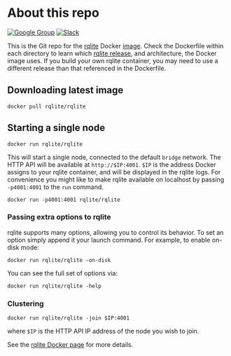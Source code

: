 # About this repo 
[![Google Group](https://img.shields.io/badge/Google%20Group--blue.svg)](https://groups.google.com/group/rqlite) [![Slack](https://img.shields.io/badge/Slack--purple.svg)](https://www.philipotoole.com/join-rqlite-slack)

This is the Git repo for the [rqlite](https://rqlite.io) Docker [image](https://hub.docker.com/r/rqlite/rqlite/). Check the Dockerfile within each directory to learn which [rqlite release](https://github.com/rqlite/rqlite/releases), and architecture, the Docker image uses. If you build your own rqlite container, you may need to use a different release than that referenced in the Dockerfile.

## Downloading latest image

    docker pull rqlite/rqlite

## Starting a single node

    docker run rqlite/rqlite

This will start a single node, connected to the default `bridge` network. The HTTP API will be available at `http://$IP:4001`. `$IP` is the address Docker assigns to your rqlite container, and will be displayed in the rqlite logs. For convenience you might like to make rqlite available on localhost by passing `-p4001:4001` to the `run` command.

    docker run -p4001:4001 rqlite/rqlite

### Passing extra options to rqlite
rqlite supports many options, allowing you to control its behavior. To set an option simply append it your launch command. For example, to enable on-disk mode:

    docker run rqlite/rqlite -on-disk

You can see the full set of options via:

    docker run rqlite/rqlite -help

### Clustering

    docker run rqlite/rqlite -join $IP:4001

where `$IP` is the HTTP API IP address of the node you wish to join.

See the [rqlite Docker page](https://hub.docker.com/r/rqlite/rqlite) for more details.
